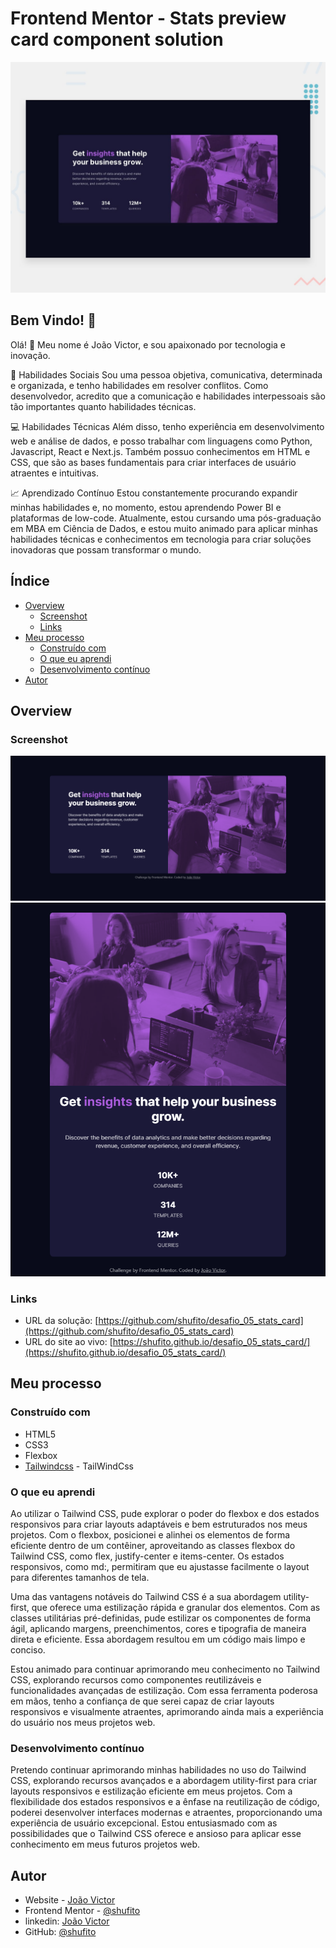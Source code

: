 # Frontend Mentor - Stats preview card component solution

![Design preview for the Stats preview card component coding challenge](./design/desktop-preview.jpg)

## Bem Vindo! 👋

Olá! 👋 Meu nome é João Victor, e sou apaixonado por tecnologia e inovação.

🤝 Habilidades Sociais
Sou uma pessoa objetiva, comunicativa, determinada e organizada, e tenho habilidades em resolver conflitos. Como desenvolvedor, acredito que a comunicação e habilidades interpessoais são tão importantes quanto habilidades técnicas.

💻 Habilidades Técnicas
Além disso, tenho experiência em desenvolvimento web e análise de dados, e posso trabalhar com linguagens como Python, Javascript, React e Next.js. Também possuo conhecimentos em HTML e CSS, que são as bases fundamentais para criar interfaces de usuário atraentes e intuitivas.

📈 Aprendizado Contínuo
Estou constantemente procurando expandir minhas habilidades e, no momento, estou aprendendo Power BI e plataformas de low-code. Atualmente, estou cursando uma pós-graduação em MBA em Ciência de Dados, e estou muito animado para aplicar minhas habilidades técnicas e conhecimentos em tecnologia para criar soluções inovadoras que possam transformar o mundo.

## Índice

- [Overview](#overview)
  - [Screenshot](#screenshot)
  - [Links](#links)
- [Meu processo](#meu-processo)
  - [Construído com](#construído-com)
  - [O que eu aprendi](#o-que-eu-aprendi)
  - [Desenvolvimento contínuo](#desenvolvimento-contínuo)
- [Autor](#autor)

## Overview

### Screenshot

![Design preview  for desktop the Stats preview card component coding challenge](./design/screenshot-desktop.png)
![Design preview  for mobile the Stats preview card component coding challenge](./design/screenshot-mobile.png)

### Links

- URL da solução: [https://github.com/shufito/desafio_05_stats_card](https://github.com/shufito/desafio_05_stats_card)
- URL do site ao vivo: [https://shufito.github.io/desafio_05_stats_card/](https://shufito.github.io/desafio_05_stats_card/)

## Meu processo

### Construído com

- HTML5
- CSS3
- Flexbox
- [Tailwindcss](https://tailwindcss.com/) - TailWindCss

### O que eu aprendi

Ao utilizar o Tailwind CSS, pude explorar o poder do flexbox e dos estados responsivos para criar layouts adaptáveis e bem estruturados nos meus projetos. Com o flexbox, posicionei e alinhei os elementos de forma eficiente dentro de um contêiner, aproveitando as classes flexbox do Tailwind CSS, como flex, justify-center e items-center. Os estados responsivos, como md:, permitiram que eu ajustasse facilmente o layout para diferentes tamanhos de tela.

Uma das vantagens notáveis do Tailwind CSS é a sua abordagem utility-first, que oferece uma estilização rápida e granular dos elementos. Com as classes utilitárias pré-definidas, pude estilizar os componentes de forma ágil, aplicando margens, preenchimentos, cores e tipografia de maneira direta e eficiente. Essa abordagem resultou em um código mais limpo e conciso.

Estou animado para continuar aprimorando meu conhecimento no Tailwind CSS, explorando recursos como componentes reutilizáveis e funcionalidades avançadas de estilização. Com essa ferramenta poderosa em mãos, tenho a confiança de que serei capaz de criar layouts responsivos e visualmente atraentes, aprimorando ainda mais a experiência do usuário nos meus projetos web.

### Desenvolvimento contínuo

Pretendo continuar aprimorando minhas habilidades no uso do Tailwind CSS, explorando recursos avançados e a abordagem utility-first para criar layouts responsivos e estilização eficiente em meus projetos. Com a flexibilidade dos estados responsivos e a ênfase na reutilização de código, poderei desenvolver interfaces modernas e atraentes, proporcionando uma experiência de usuário excepcional. Estou entusiasmado com as possibilidades que o Tailwind CSS oferece e ansioso para aplicar esse conhecimento em meus futuros projetos web.

## Autor

- Website - [João Victor](https://shufito.github.io/)
- Frontend Mentor - [@shufito](https://www.frontendmentor.io/profile/shufito)
- linkedin: [João Victor](https://www.linkedin.com/in/jo%C3%A3o-victor-silva-profissional/)
- GitHub: [@shufito](https://github.com/shufito)
